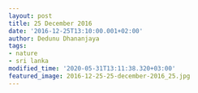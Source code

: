 ```yaml
---
layout: post
title: 25 December 2016
date: '2016-12-25T13:10:00.001+02:00'
author: Dedunu Dhananjaya
tags:
- nature
- sri lanka
modified_time: '2020-05-31T13:11:38.320+03:00'
featured_image: 2016-12-25-25-december-2016_25.jpg
---
```

